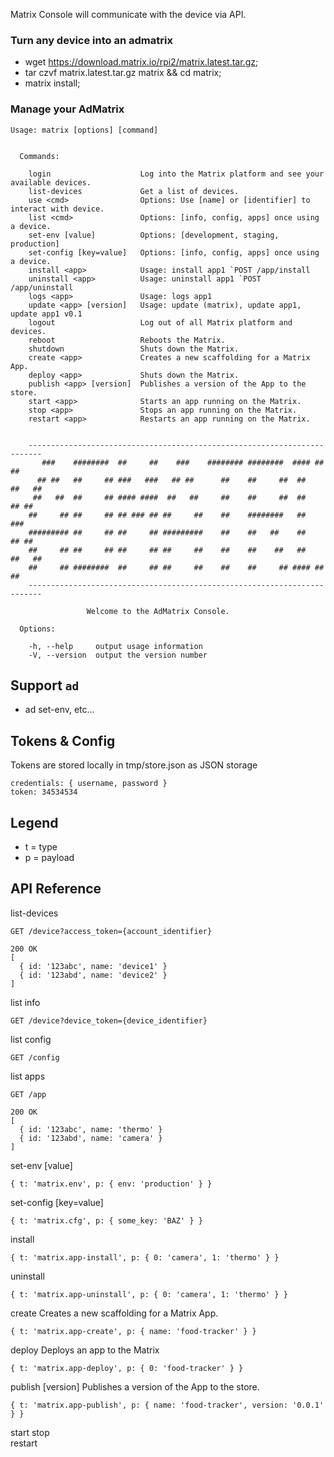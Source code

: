 Matrix Console will communicate with the device via API.

### Turn any device into an admatrix

* wget https://download.matrix.io/rpi2/matrix.latest.tar.gz;
* tar czvf matrix.latest.tar.gz matrix && cd matrix;
* matrix install;


### Manage your AdMatrix

```
Usage: matrix [options] [command]


  Commands:

    login                    Log into the Matrix platform and see your available devices.
    list-devices             Get a list of devices.
    use <cmd>                Options: Use [name] or [identifier] to interact with device.
    list <cmd>               Options: [info, config, apps] once using a device.
    set-env [value]          Options: [development, staging, production]
    set-config [key=value]   Options: [info, config, apps] once using a device.
    install <app>            Usage: install app1 `POST /app/install 
    uninstall <app>          Usage: uninstall app1 `POST /app/uninstall
    logs <app>               Usage: logs app1
    update <app> [version]   Usage: update (matrix), update app1, update app1 v0.1
    logout                   Log out of all Matrix platform and devices.
    reboot                   Reboots the Matrix.
    shutdown                 Shuts down the Matrix.
    create <app>             Creates a new scaffolding for a Matrix App.
    deploy <app>             Shuts down the Matrix.
    publish <app> [version]  Publishes a version of the App to the store.
    start <app>              Starts an app running on the Matrix.
    stop <app>               Stops an app running on the Matrix.
    restart <app>            Restarts an app running on the Matrix.


	-------------------------------------------------------------------------
	   ###    ########  ##     ##    ###    ######## ########  #### ##     ##
	  ## ##   ##     ## ###   ###   ## ##      ##    ##     ##  ##   ##   ##
	 ##   ##  ##     ## #### ####  ##   ##     ##    ##     ##  ##    ## ##
	##     ## ##     ## ## ### ## ##     ##    ##    ########   ##     ###
	######### ##     ## ##     ## #########    ##    ##   ##    ##    ## ##
	##     ## ##     ## ##     ## ##     ##    ##    ##    ##   ##   ##   ##
	##     ## ########  ##     ## ##     ##    ##    ##     ## #### ##     ##
	-------------------------------------------------------------------------

			     Welcome to the AdMatrix Console.

  Options:

    -h, --help     output usage information
    -V, --version  output the version number

```

## Support `ad`

* ad set-env, etc...

## Tokens & Config

Tokens are stored locally in tmp/store.json as JSON storage
```
credentials: { username, password }
token: 34534534
```


## Legend

* t = type
* p = payload

## API Reference

list-devices
```
GET /device?access_token={account_identifier}

200 OK
[ 
  { id: '123abc', name: 'device1' }
  { id: '123abd', name: 'device2' }
]
```
list info
```
GET /device?device_token={device_identifier}
```
list config
```
GET /config
```
list apps
```
GET /app

200 OK
[ 
  { id: '123abc', name: 'thermo' }
  { id: '123abd', name: 'camera' }
]
```
set-env [value]
```
{ t: 'matrix.env', p: { env: 'production' } }
```
set-config [key=value]
```
{ t: 'matrix.cfg', p: { some_key: 'BAZ' } }
```
install <app>            
```
{ t: 'matrix.app-install', p: { 0: 'camera', 1: 'thermo' } }
```
uninstall <app>          
```
{ t: 'matrix.app-uninstall', p: { 0: 'camera', 1: 'thermo' } }
```

create <app>             Creates a new scaffolding for a Matrix App.
```
{ t: 'matrix.app-create', p: { name: 'food-tracker' } }
```

deploy <app>             Deploys an app to the Matrix
```
{ t: 'matrix.app-deploy', p: { 0: 'food-tracker' } }
```

publish <app> [version]  Publishes a version of the App to the store.   
```
{ t: 'matrix.app-publish', p: { name: 'food-tracker', version: '0.0.1' } }
```
                   
start <app>
stop <app>               
restart <app>